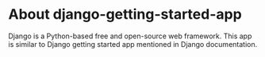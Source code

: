 # About django-getting-started-app
Django is a Python-based free and open-source web framework. This app is similar to Django getting started app mentioned in Django documentation.
